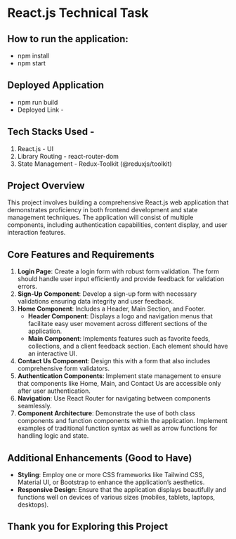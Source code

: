 # React.js Technical Task


## How to run the application:

- npm install
- npm start

## Deployed Application

- npm run build
- Deployed Link - 

## Tech Stacks Used - 
1. React.js - UI 
2. Library Routing - react-router-dom
3. State Management - Redux-Toolkit (@reduxjs/toolkit)


## Project Overview
This project involves building a comprehensive React.js web application that demonstrates proficiency in both frontend development and state management techniques. The application will consist of multiple components, including authentication capabilities, content display, and user interaction features.

## Core Features and Requirements
1. **Login Page**: Create a login form with robust form validation. The form should handle user input efficiently and provide feedback for validation errors.
2. **Sign-Up Component**: Develop a sign-up form with necessary validations ensuring data integrity and user feedback.
3. **Home Component**: Includes a Header, Main Section, and Footer.
    - **Header Component**: Displays a logo and navigation menus that facilitate easy user movement across different sections of the application.
    - **Main Component**: Implements features such as favorite feeds, collections, and a client feedback section. Each element should have an interactive UI.
4. **Contact Us Component**: Design this with a form that also includes comprehensive form validators.
5. **Authentication Components**: Implement state management to ensure that components like Home, Main, and Contact Us are accessible only after user authentication.
6. **Navigation**: Use React Router for navigating between components seamlessly.
7. **Component Architecture**: Demonstrate the use of both class components and function components within the application. Implement examples of traditional function syntax as well as arrow functions for handling logic and state.

## Additional Enhancements (Good to Have)
- **Styling**: Employ one or more CSS frameworks like Tailwind CSS, Material UI, or Bootstrap to enhance the application’s aesthetics.
- **Responsive Design**: Ensure that the application displays beautifully and functions well on devices of various sizes (mobiles, tablets, laptops, desktops).

## Thank you for Exploring this Project

